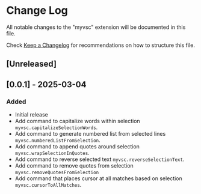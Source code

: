 # Change Log

All notable changes to the "myvsc" extension will be documented in this file.

Check [Keep a Changelog](http://keepachangelog.com/) for recommendations on how to structure this file.

## [Unreleased]

## [0.0.1] - 2025-03-04

### Added

- Initial release
- Add command to capitalize words within selection `myvsc.capitalizeSelectionWords`.
- Add command to generate numbered list from selected lines `myvsc.numberedListFromSelection`.
- Add command to append quotes around selection `myvsc.wrapSelectionInQuotes`.
- Add command to reverse selected text `myvsc.reverseSelectionText`.
- Add command to remove quotes from selection `myvsc.removeQuotesFromSelection`
- Add command that places cursor at all matches based on selection `myvsc.cursorToAllMatches`.

